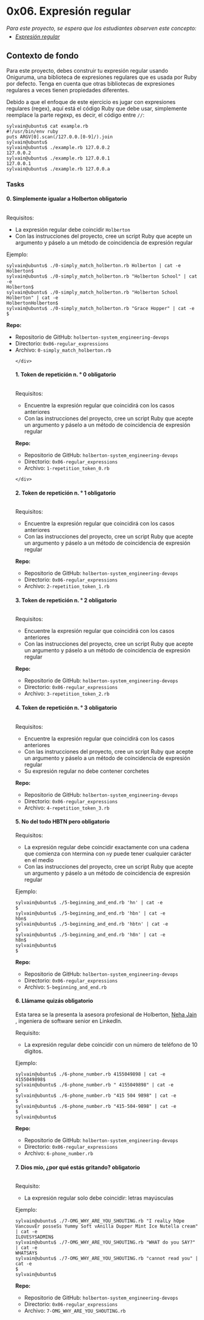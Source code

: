 <h1 class="gap"><font style="vertical-align: inherit;"><font style="vertical-align: inherit;">0x06. </font><font style="vertical-align: inherit;">Expresión regular</font></font></h1>

 <div class="gap formatted-content">
      <p style="margin-bottom: 0"><em><font style="vertical-align: inherit;"><font style="vertical-align: inherit;">Para este proyecto, se espera que los estudiantes observen este concepto:</font></font></em></p>
      <ul style="margin-top: 5px">
          <li>
            <em><a href="/concepts/29"><font style="vertical-align: inherit;"><font style="vertical-align: inherit;">Expresión regular</font></font></a></em>
          </li>
      </ul>
    </div>

  <article id="description" class="gap formatted-content">
    <h2><font style="vertical-align: inherit;"><font style="vertical-align: inherit;">Contexto de fondo</font></font></h2>

<p><font style="vertical-align: inherit;"><font style="vertical-align: inherit;">Para este proyecto, debes construir tu expresión regular usando Oniguruma, una biblioteca de expresiones regulares que es usada por Ruby por defecto. </font><font style="vertical-align: inherit;">Tenga en cuenta que otras bibliotecas de expresiones regulares a veces tienen propiedades diferentes.</font></font></p>

<p><font style="vertical-align: inherit;"><font style="vertical-align: inherit;">Debido a que el enfoque de este ejercicio es jugar con expresiones regulares (regex), aquí está el código Ruby que debe usar, simplemente reemplace la parte regexp, es decir, el código entre </font></font><code>//</code><font style="vertical-align: inherit;"><font style="vertical-align: inherit;">:</font></font></p>

<pre><code>sylvain@ubuntu$ cat example.rb<font></font>
#!/usr/bin/env ruby<font></font>
puts ARGV[0].scan(/127.0.0.[0-9]/).join<font></font>
sylvain@ubuntu$<font></font>
sylvain@ubuntu$ ./example.rb 127.0.0.2<font></font>
127.0.0.2<font></font>
sylvain@ubuntu$ ./example.rb 127.0.0.1<font></font>
127.0.0.1<font></font>
sylvain@ubuntu$ ./example.rb 127.0.0.a<font></font>
</code></pre>


</div>
<h3> Tasks</h3>
  <h4 class="task"><font style="vertical-align: inherit;"><font style="vertical-align: inherit;">
    0. Simplemente igualar a Holberton
       </font></font><span class="alert alert-warning mandatory-optional"><font style="vertical-align: inherit;"><font style="vertical-align: inherit;">
        obligatorio
      </font></font></span>
  </h4>


  <!-- Progress vs Score -->

  <!-- Task Body -->
  <p><img src="https://holbertonintranet.s3.amazonaws.com/uploads/medias/2020/9/ec65557f0da1fbfbff6659413885e4d4822f5b1d.png?X-Amz-Algorithm=AWS4-HMAC-SHA256&amp;X-Amz-Credential=AKIARDDGGGOUWMNL5ANN%2F20201109%2Fus-east-1%2Fs3%2Faws4_request&amp;X-Amz-Date=20201109T173713Z&amp;X-Amz-Expires=86400&amp;X-Amz-SignedHeaders=host&amp;X-Amz-Signature=87988cedb4e0e7169af3fe46e5db7124975efc4036992d50e394c99c1172f1e8" alt="" style=""></p>

<p><font style="vertical-align: inherit;"><font style="vertical-align: inherit;">Requisitos:</font></font></p>

<ul>
<li><font style="vertical-align: inherit;"><font style="vertical-align: inherit;">La expresión regular debe coincidir </font></font><code>Holberton</code></li>
<li><font style="vertical-align: inherit;"><font style="vertical-align: inherit;">Con las instrucciones del proyecto, cree un script Ruby que acepte un argumento y páselo a un método de coincidencia de expresión regular</font></font></li>
</ul>

<p><font style="vertical-align: inherit;"><font style="vertical-align: inherit;">Ejemplo:</font></font></p>

<pre><code>sylvain@ubuntu$ ./0-simply_match_holberton.rb Holberton | cat -e<font></font>
Holberton$<font></font>
sylvain@ubuntu$ ./0-simply_match_holberton.rb "Holberton School" | cat -e<font></font>
Holberton$<font></font>
sylvain@ubuntu$ ./0-simply_match_holberton.rb "Holberton School Holberton" | cat -e<font></font>
HolbertonHolberton$<font></font>
sylvain@ubuntu$ ./0-simply_match_holberton.rb "Grace Hopper" | cat -e<font></font>
$<font></font>
</code></pre>


  <!-- Task URLs -->

  <!-- Github information -->
<p class="sm-gap"><strong><font style="vertical-align: inherit;"><font style="vertical-align: inherit;">Repo:</font></font></strong></p>
<ul>
    <li><font style="vertical-align: inherit;"><font style="vertical-align: inherit;">Repositorio de GitHub: </font></font><code>holberton-system_engineering-devops</code></li>
    <li><font style="vertical-align: inherit;"><font style="vertical-align: inherit;">Directorio: </font></font><code>0x06-regular_expressions</code></li>
    <li><font style="vertical-align: inherit;"><font style="vertical-align: inherit;">Archivo: </font></font><code>0-simply_match_holberton.rb</code></li>


    </div>

  <h4 class="task"><font style="vertical-align: inherit;"><font style="vertical-align: inherit;">
    1. Token de repetición n. ° 0
       </font></font><span class="alert alert-warning mandatory-optional"><font style="vertical-align: inherit;"><font style="vertical-align: inherit;">
        obligatorio
      </font></font></span>
  </h4>

  

  <!-- Progress vs Score -->

  <!-- Task Body -->
  <p><img src="https://holbertonintranet.s3.amazonaws.com/uploads/medias/2020/9/e7db3c377d46453588fc84f3a975661d142fee91.png?X-Amz-Algorithm=AWS4-HMAC-SHA256&amp;X-Amz-Credential=AKIARDDGGGOUWMNL5ANN%2F20201109%2Fus-east-1%2Fs3%2Faws4_request&amp;X-Amz-Date=20201109T173713Z&amp;X-Amz-Expires=86400&amp;X-Amz-SignedHeaders=host&amp;X-Amz-Signature=b73cde7449afd3dad911b65826dc0da283bb6b5da91ec24877f5508643409766" alt="" style=""></p>

<p><font style="vertical-align: inherit;"><font style="vertical-align: inherit;">Requisitos:</font></font></p>

<ul>
<li><font style="vertical-align: inherit;"><font style="vertical-align: inherit;">Encuentre la expresión regular que coincidirá con los casos anteriores</font></font></li>
<li><font style="vertical-align: inherit;"><font style="vertical-align: inherit;">Con las instrucciones del proyecto, cree un script Ruby que acepte un argumento y páselo a un método de coincidencia de expresión regular</font></font></li>
</ul>


  <!-- Task URLs -->

  <!-- Github information -->
<p class="sm-gap"><strong><font style="vertical-align: inherit;"><font style="vertical-align: inherit;">Repo:</font></font></strong></p>
<ul>
    <li><font style="vertical-align: inherit;"><font style="vertical-align: inherit;">Repositorio de GitHub: </font></font><code>holberton-system_engineering-devops</code></li>
    <li><font style="vertical-align: inherit;"><font style="vertical-align: inherit;">Directorio: </font></font><code>0x06-regular_expressions</code></li>
    <li><font style="vertical-align: inherit;"><font style="vertical-align: inherit;">Archivo: </font></font><code>1-repetition_token_0.rb</code></li>
</ul>


</div>


    </div>

  <h4 class="task"><font style="vertical-align: inherit;"><font style="vertical-align: inherit;">
    2. Token de repetición n. ° 1
       </font></font><span class="alert alert-warning mandatory-optional"><font style="vertical-align: inherit;"><font style="vertical-align: inherit;">
        obligatorio
      </font></font></span>
  </h4>

  

  <!-- Progress vs Score -->

  <!-- Task Body -->
  <p><img src="https://holbertonintranet.s3.amazonaws.com/uploads/medias/2020/9/c59ff11db195d5cf17d1790a5141ae2f234786d2.png?X-Amz-Algorithm=AWS4-HMAC-SHA256&amp;X-Amz-Credential=AKIARDDGGGOUWMNL5ANN%2F20201109%2Fus-east-1%2Fs3%2Faws4_request&amp;X-Amz-Date=20201109T173713Z&amp;X-Amz-Expires=86400&amp;X-Amz-SignedHeaders=host&amp;X-Amz-Signature=814d8d477fa7ba23365242346b35fb1269b38ebb62841a1669964a735e36d105" alt="" style=""></p>

<p><font style="vertical-align: inherit;"><font style="vertical-align: inherit;">Requisitos:</font></font></p>

<ul>
<li><font style="vertical-align: inherit;"><font style="vertical-align: inherit;">Encuentre la expresión regular que coincidirá con los casos anteriores</font></font></li>
<li><font style="vertical-align: inherit;"><font style="vertical-align: inherit;">Con las instrucciones del proyecto, cree un script Ruby que acepte un argumento y páselo a un método de coincidencia de expresión regular</font></font></li>
</ul>


  <!-- Task URLs -->

  <!-- Github information -->
<p class="sm-gap"><strong><font style="vertical-align: inherit;"><font style="vertical-align: inherit;">Repo:</font></font></strong></p>
<ul>
    <li><font style="vertical-align: inherit;"><font style="vertical-align: inherit;">Repositorio de GitHub: </font></font><code>holberton-system_engineering-devops</code></li>
    <li><font style="vertical-align: inherit;"><font style="vertical-align: inherit;">Directorio: </font></font><code>0x06-regular_expressions</code></li>
    <li><font style="vertical-align: inherit;"><font style="vertical-align: inherit;">Archivo: </font></font><code>2-repetition_token_1.rb</code></li>
</ul>


  <h4 class="task"><font style="vertical-align: inherit;"><font style="vertical-align: inherit;">
    3. Token de repetición n. ° 2
       </font></font><span class="alert alert-warning mandatory-optional"><font style="vertical-align: inherit;"><font style="vertical-align: inherit;">
        obligatorio
      </font></font></span>
  </h4>

  

  <!-- Progress vs Score -->

  <!-- Task Body -->
  <p><img src="https://holbertonintranet.s3.amazonaws.com/uploads/medias/2020/9/3b6bf4aeca6a0c2de584e7f5d68d11eef57ce205.png?X-Amz-Algorithm=AWS4-HMAC-SHA256&amp;X-Amz-Credential=AKIARDDGGGOUWMNL5ANN%2F20201109%2Fus-east-1%2Fs3%2Faws4_request&amp;X-Amz-Date=20201109T173713Z&amp;X-Amz-Expires=86400&amp;X-Amz-SignedHeaders=host&amp;X-Amz-Signature=7c82ed1426354f7f00b6a4a60f825fd7032855887456fe609aecfdd7ee859c8a" alt="" style=""></p>

<p><font style="vertical-align: inherit;"><font style="vertical-align: inherit;">Requisitos:</font></font></p>

<ul>
<li><font style="vertical-align: inherit;"><font style="vertical-align: inherit;">Encuentre la expresión regular que coincidirá con los casos anteriores</font></font></li>
<li><font style="vertical-align: inherit;"><font style="vertical-align: inherit;">Con las instrucciones del proyecto, cree un script Ruby que acepte un argumento y páselo a un método de coincidencia de expresión regular</font></font></li>
</ul>


  <!-- Task URLs -->

  <!-- Github information -->
<p class="sm-gap"><strong><font style="vertical-align: inherit;"><font style="vertical-align: inherit;">Repo:</font></font></strong></p>
<ul>
    <li><font style="vertical-align: inherit;"><font style="vertical-align: inherit;">Repositorio de GitHub: </font></font><code>holberton-system_engineering-devops</code></li>
    <li><font style="vertical-align: inherit;"><font style="vertical-align: inherit;">Directorio: </font></font><code>0x06-regular_expressions</code></li>
    <li><font style="vertical-align: inherit;"><font style="vertical-align: inherit;">Archivo: </font></font><code>3-repetition_token_2.rb</code></li>
</ul>

  <h4 class="task"><font style="vertical-align: inherit;"><font style="vertical-align: inherit;">
    4. Token de repetición n. ° 3
       </font></font><span class="alert alert-warning mandatory-optional"><font style="vertical-align: inherit;"><font style="vertical-align: inherit;">
        obligatorio
      </font></font></span>
  </h4>

  



  <!-- Progress vs Score -->

  <!-- Task Body -->
  <p><img src="https://holbertonintranet.s3.amazonaws.com/uploads/medias/2020/9/f8dbcb9cf5ae569a8645027dc46e81cb372ce28e.png?X-Amz-Algorithm=AWS4-HMAC-SHA256&amp;X-Amz-Credential=AKIARDDGGGOUWMNL5ANN%2F20201109%2Fus-east-1%2Fs3%2Faws4_request&amp;X-Amz-Date=20201109T173713Z&amp;X-Amz-Expires=86400&amp;X-Amz-SignedHeaders=host&amp;X-Amz-Signature=211614aab1fa6a6f5b3ee9c776ad71184d29f67d832bbfcb82dd645e28706365" alt="" style=""></p>

<p><font style="vertical-align: inherit;"><font style="vertical-align: inherit;">Requisitos:</font></font></p>

<ul>
<li><font style="vertical-align: inherit;"><font style="vertical-align: inherit;">Encuentre la expresión regular que coincidirá con los casos anteriores</font></font></li>
<li><font style="vertical-align: inherit;"><font style="vertical-align: inherit;">Con las instrucciones del proyecto, cree un script Ruby que acepte un argumento y páselo a un método de coincidencia de expresión regular</font></font></li>
<li><font style="vertical-align: inherit;"><font style="vertical-align: inherit;">Su expresión regular no debe contener corchetes</font></font></li>
</ul>


  <!-- Task URLs -->

  <!-- Github information -->
<p class="sm-gap"><strong><font style="vertical-align: inherit;"><font style="vertical-align: inherit;">Repo:</font></font></strong></p>
<ul>
    <li><font style="vertical-align: inherit;"><font style="vertical-align: inherit;">Repositorio de GitHub: </font></font><code>holberton-system_engineering-devops</code></li>
    <li><font style="vertical-align: inherit;"><font style="vertical-align: inherit;">Directorio: </font></font><code>0x06-regular_expressions</code></li>
    <li><font style="vertical-align: inherit;"><font style="vertical-align: inherit;">Archivo: </font></font><code>4-repetition_token_3.rb</code></li>
</ul>

  <h4 class="task"><font style="vertical-align: inherit;"><font style="vertical-align: inherit;">
    5. No del todo HBTN pero
       </font></font><span class="alert alert-warning mandatory-optional"><font style="vertical-align: inherit;"><font style="vertical-align: inherit;">
        obligatorio
      </font></font></span>
  </h4>

  

  <!-- Progress vs Score -->

  <!-- Task Body -->
  <p><font style="vertical-align: inherit;"><font style="vertical-align: inherit;">Requisitos:</font></font></p>

<ul>
<li><font style="vertical-align: inherit;"><font style="vertical-align: inherit;">La expresión regular debe coincidir exactamente con una cadena que comienza con </font></font><code>h</code><font style="vertical-align: inherit;"><font style="vertical-align: inherit;">termina con </font></font><code>n</code><font style="vertical-align: inherit;"><font style="vertical-align: inherit;">y puede tener cualquier carácter en el medio</font></font></li>
<li><font style="vertical-align: inherit;"><font style="vertical-align: inherit;">Con las instrucciones del proyecto, cree un script Ruby que acepte un argumento y páselo a un método de coincidencia de expresión regular</font></font></li>
</ul>

<p><font style="vertical-align: inherit;"><font style="vertical-align: inherit;">Ejemplo:</font></font></p>

<pre><code>sylvain@ubuntu$ ./5-beginning_and_end.rb 'hn' | cat -e<font></font>
$<font></font>
sylvain@ubuntu$ ./5-beginning_and_end.rb 'hbn' | cat -e<font></font>
hbn$<font></font>
sylvain@ubuntu$ ./5-beginning_and_end.rb 'hbtn' | cat -e<font></font>
$<font></font>
sylvain@ubuntu$ ./5-beginning_and_end.rb 'h8n' | cat -e<font></font>
h8n$<font></font>
sylvain@ubuntu$<font></font>
$<font></font>
</code></pre>


  <!-- Task URLs -->

  <!-- Github information -->
<p class="sm-gap"><strong><font style="vertical-align: inherit;"><font style="vertical-align: inherit;">Repo:</font></font></strong></p>
<ul>
    <li><font style="vertical-align: inherit;"><font style="vertical-align: inherit;">Repositorio de GitHub: </font></font><code>holberton-system_engineering-devops</code></li>
    <li><font style="vertical-align: inherit;"><font style="vertical-align: inherit;">Directorio: </font></font><code>0x06-regular_expressions</code></li>
    <li><font style="vertical-align: inherit;"><font style="vertical-align: inherit;">Archivo: </font></font><code>5-beginning_and_end.rb</code></li>
</ul>


  <h4 class="task"><font style="vertical-align: inherit;"><font style="vertical-align: inherit;">
    6. Llámame quizás
       </font></font><span class="alert alert-warning mandatory-optional"><font style="vertical-align: inherit;"><font style="vertical-align: inherit;">
        obligatorio
      </font></font></span>
  </h4>

  

  <!-- Progress vs Score -->

  <!-- Task Body -->
  <p><font style="vertical-align: inherit;"><font style="vertical-align: inherit;">Esta tarea se la presenta la asesora profesional de Holberton, </font></font><a href="/rltoken/V4rEpseJEPRMMnfaZPbkgw" title="Neha Jain" target="_blank"><font style="vertical-align: inherit;"><font style="vertical-align: inherit;">Neha Jain</font></font></a><font style="vertical-align: inherit;"><font style="vertical-align: inherit;"> , ingeniera de software senior en LinkedIn.</font></font></p>

<p><font style="vertical-align: inherit;"><font style="vertical-align: inherit;">Requisito:</font></font></p>

<ul>
<li><font style="vertical-align: inherit;"><font style="vertical-align: inherit;">La expresión regular debe coincidir con un número de teléfono de 10 dígitos.</font></font></li>
</ul>

<p><font style="vertical-align: inherit;"><font style="vertical-align: inherit;">Ejemplo:</font></font></p>

<pre><code>sylvain@ubuntu$ ./6-phone_number.rb 4155049898 | cat -e<font></font>
4155049898$<font></font>
sylvain@ubuntu$ ./6-phone_number.rb " 4155049898" | cat -e<font></font>
$<font></font>
sylvain@ubuntu$ ./6-phone_number.rb "415 504 9898" | cat -e<font></font>
$<font></font>
sylvain@ubuntu$ ./6-phone_number.rb "415-504-9898" | cat -e<font></font>
$<font></font>
sylvain@ubuntu$<font></font>
</code></pre>


  <!-- Task URLs -->

  <!-- Github information -->
<p class="sm-gap"><strong><font style="vertical-align: inherit;"><font style="vertical-align: inherit;">Repo:</font></font></strong></p>
<ul>
    <li><font style="vertical-align: inherit;"><font style="vertical-align: inherit;">Repositorio de GitHub: </font></font><code>holberton-system_engineering-devops</code></li>
    <li><font style="vertical-align: inherit;"><font style="vertical-align: inherit;">Directorio: </font></font><code>0x06-regular_expressions</code></li>
    <li><font style="vertical-align: inherit;"><font style="vertical-align: inherit;">Archivo: </font></font><code>6-phone_number.rb</code></li>
</ul>

  <h4 class="task"><font style="vertical-align: inherit;"><font style="vertical-align: inherit;">
    7. Dios mío, ¿por qué estás gritando?
      </font></font><span class="alert alert-warning mandatory-optional"><font style="vertical-align: inherit;"><font style="vertical-align: inherit;">
        obligatorio
      </font></font></span>
  </h4>

  

  <!-- Progress vs Score -->

  <!-- Task Body -->
  <p><img src="/images/contents/sysadmin/projects/78/shouting.jpg" alt="" style=""></p>

<p><font style="vertical-align: inherit;"><font style="vertical-align: inherit;">Requisito:</font></font></p>

<ul>
<li><font style="vertical-align: inherit;"><font style="vertical-align: inherit;">La expresión regular solo debe coincidir: letras mayúsculas</font></font></li>
</ul>

<p><font style="vertical-align: inherit;"><font style="vertical-align: inherit;">Ejemplo:</font></font></p>

<pre><code>sylvain@ubuntu$ ./7-OMG_WHY_ARE_YOU_SHOUTING.rb "I realLy hOpe VancouvEr posseSs Yummy Soft vAnilla Dupper Mint Ice Nutella cream" | cat -e<font></font>
ILOVESYSADMIN$<font></font>
sylvain@ubuntu$ ./7-OMG_WHY_ARE_YOU_SHOUTING.rb "WHAT do you SAY?" | cat -e<font></font>
WHATSAY$<font></font>
sylvain@ubuntu$ ./7-OMG_WHY_ARE_YOU_SHOUTING.rb "cannot read you" | cat -e<font></font>
$<font></font>
sylvain@ubuntu$<font></font>
</code></pre>


  <!-- Task URLs -->

  <!-- Github information -->
<p class="sm-gap"><strong><font style="vertical-align: inherit;"><font style="vertical-align: inherit;">Repo:</font></font></strong></p>
<ul>
    <li><font style="vertical-align: inherit;"><font style="vertical-align: inherit;">Repositorio de GitHub: </font></font><code>holberton-system_engineering-devops</code></li>
    <li><font style="vertical-align: inherit;"><font style="vertical-align: inherit;">Directorio: </font></font><code>0x06-regular_expressions</code></li>
    <li><font style="vertical-align: inherit;"><font style="vertical-align: inherit;">Archivo: </font></font><code>7-OMG_WHY_ARE_YOU_SHOUTING.rb</code></li>
</ul>

